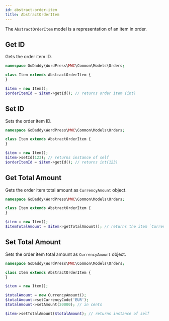 ```yaml
---
id: abstract-order-item 
title: AbstractOrderItem
---
```


The `AbstractOrderItem` model is a representation of an item in order.

## Get ID

Gets the order item ID.

```php
namespace GoDaddy\WordPress\MWC\Common\Models\Orders;

class Item extends AbstractOrderItem {
}

$item = new Item();
$orderItemId = $item->getId(); // returns order item (int) 
```

## Set ID

Sets the order item ID.

```php
namespace GoDaddy\WordPress\MWC\Common\Models\Orders;

class Item extends AbstractOrderItem {
}

$item = new Item();
$item->setId(123); // returns instance of self
$orderItemId = $item->getId(); // returns int(123)
```

## Get Total Amount

Gets the order item total amount as `CurrencyAmount` object.

```php
namespace GoDaddy\WordPress\MWC\Common\Models\Orders;

class Item extends AbstractOrderItem {
}

$item = new Item();
$itemTotalAmount = $item->getTotalAmount(); // returns the item `CurrencyAmount` object
```

## Set Total Amount

Sets the order item total amount as `CurrencyAmount` object.

```php
namespace GoDaddy\WordPress\MWC\Common\Models\Orders;

class Item extends AbstractOrderItem {
}

$item = new Item();

$totalAmount = new CurrencyAmount();
$totalAmount->setCurrencyCode('EUR');
$totalAmount->setAmount(20000); // in cents

$item->setTotalAmount($totalAmount); // returns instance of self
```